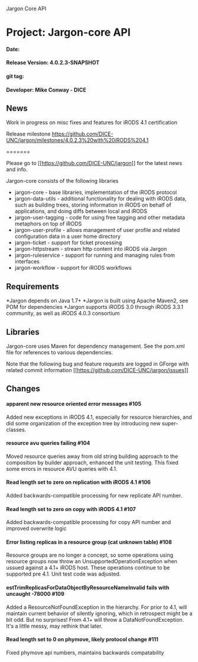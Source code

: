 
Jargon Core API


# Project: Jargon-core API
#### Date:
#### Release Version: 4.0.2.3-SNAPSHOT
#### git tag:
#### Developer: Mike Conway - DICE

## News

Work in progress on misc fixes and features for iRODS 4.1 certification

Release  milestone https://github.com/DICE-UNC/jargon/milestones/4.0.2.3%20with%20iRODS%204.1

=======

Please go to [[https://github.com/DICE-UNC/jargon]] for the latest news and info.

Jargon-core consists of the following libraries

* jargon-core - base libraries, implementation of the iRODS protocol
* jargon-data-utils - additional functionality for dealing with iRODS data, such as building trees, storing information in iRODS on behalf of applications, and doing diffs between local and iRODS
* jargon-user-tagging - code for using free tagging and other metadata metaphors on top of iRODS
* jargon-user-profile - allows management of user profile and related configuration data in a user home directory
* jargon-ticket - support for ticket processing
* jargon-httpstream - stream http content into iRODS via Jargon
* jargon-ruleservice - support for running and managing rules from interfaces
* jargon-workflow - support for iRODS workflows

## Requirements

*Jargon depends on Java 1.7+
*Jargon is built using Apache Maven2, see POM for dependencies
*Jargon supports iRODS 3.0 through iRODS 3.3.1 community, as well as iRODS 4.0.3 consortium

## Libraries

Jargon-core uses Maven for dependency management.  See the pom.xml file for references to various dependencies.

Note that the following bug and feature requests are logged in GForge with related commit information [[https://github.com/DICE-UNC/jargon/issues]]

## Changes

####  apparent new resource oriented error messages #105 

Added new exceptions in iRODS 4.1, especially for resource hierarchies, and did some organization of the exception tree by introducing new super-classes.

####  resource avu queries failing #104 

Moved resource queries away from old string building approach to the composition by builder approach, enhanced the unit testing.  This fixed some errors in resource AVU queries with 4.1.

####  Read length set to zero on replication with iRODS 4.1 #106 

Added backwards-compatible processing for new replicate API number.  

####  Read length set to zero on copy with iRODS 4.1 #107 

Added backwards-compatible processing for copy API number and improved overwrite logic

####  Error listing replicas in a resource group (cat unknown table) #108 

Resource groups are no longer a concept, so some operations using resource groups now throw an UnsupportedOperationException when ussued against a 4.1+ iRODS host.  These operations continue to be supported pre 4.1.  Unit test code was adjusted.

#### estTrimReplicasForDataObjectByResourceNameInvalid fails with uncaught -78000 #109

Added a ResourceNotFoundException in the hierarchy.  For prior to 4.1, will maintain current behavior of silently ignoring, which in retrospect might be a bit odd.  But no surprises!  From 4.1+ will throw a DataNotFoundException.  It's a little messy, may rethink that later.

####  Read length set to 0 on phymove, likely protocol change #111 

Fixed phymove api numbers, maintains backwards compatability
